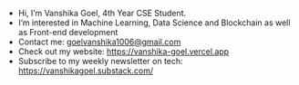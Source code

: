 - Hi, I’m Vanshika Goel, 4th Year CSE Student.
- I’m interested in Machine Learning, Data Science and Blockchain as well as Front-end development
- Contact me: goelvanshika1006@gmail.com
- Check out my website: https://vanshika-goel.vercel.app
- Subscribe to my weekly newsletter on tech: https://vanshikagoel.substack.com/
